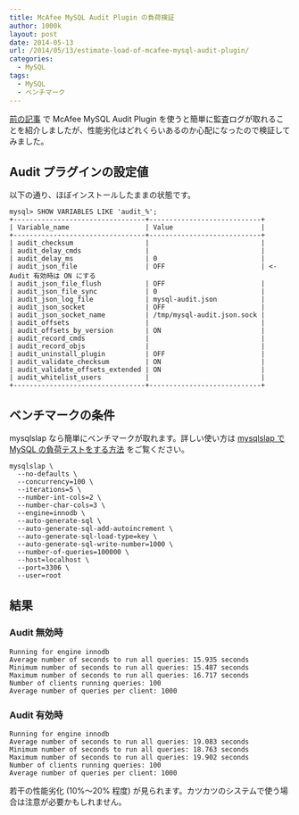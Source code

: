```yaml
---
title: McAfee MySQL Audit Plugin の負荷検証
author: 1000k
layout: post
date: 2014-05-13
url: /2014/05/13/estimate-load-of-mcafee-mysql-audit-plugin/
categories:
  - MySQL
tags:
  - MySQL
  - ベンチマーク
---
```

[前の記事](http://blog.1000k.net/?p=1837) で McAfee MySQL Audit Plugin を使うと簡単に監査ログが取れることを紹介しましたが、性能劣化はどれくらいあるのか心配になったので検証してみました。

<!--more-->

## Audit プラグインの設定値

以下の通り、ほぼインストールしたままの状態です。

```
mysql> SHOW VARIABLES LIKE 'audit_%';
+---------------------------------+----------------------------+
| Variable_name                   | Value                      |
+---------------------------------+----------------------------+
| audit_checksum                  |                            |
| audit_delay_cmds                |                            |
| audit_delay_ms                  | 0                          |
| audit_json_file                 | OFF                        | <- Audit 有効時は ON にする
| audit_json_file_flush           | OFF                        |
| audit_json_file_sync            | 0                          |
| audit_json_log_file             | mysql-audit.json           |
| audit_json_socket               | OFF                        |
| audit_json_socket_name          | /tmp/mysql-audit.json.sock |
| audit_offsets                   |                            |
| audit_offsets_by_version        | ON                         |
| audit_record_cmds               |                            |
| audit_record_objs               |                            |
| audit_uninstall_plugin          | OFF                        |
| audit_validate_checksum         | ON                         |
| audit_validate_offsets_extended | ON                         |
| audit_whitelist_users           |                            |
+---------------------------------+----------------------------+
```


## ベンチマークの条件

mysqlslap なら簡単にベンチマークが取れます。詳しい使い方は [mysqlslap で MySQL の負荷テストをする方法](http://blog.1000k.net/?p=1847) をご覧ください。

```
mysqlslap \
  --no-defaults \
  --concurrency=100 \
  --iterations=5 \
  --number-int-cols=2 \
  --number-char-cols=3 \
  --engine=innodb \
  --auto-generate-sql \
  --auto-generate-sql-add-autoincrement \
  --auto-generate-sql-load-type=key \
  --auto-generate-sql-write-number=1000 \
  --number-of-queries=100000 \
  --host=localhost \
  --port=3306 \
  --user=root
```


## 結果

### Audit 無効時

```
Running for engine innodb
Average number of seconds to run all queries: 15.935 seconds
Minimum number of seconds to run all queries: 15.487 seconds
Maximum number of seconds to run all queries: 16.717 seconds
Number of clients running queries: 100
Average number of queries per client: 1000
```


### Audit 有効時

```
Running for engine innodb
Average number of seconds to run all queries: 19.083 seconds
Minimum number of seconds to run all queries: 18.763 seconds
Maximum number of seconds to run all queries: 19.902 seconds
Number of clients running queries: 100
Average number of queries per client: 1000
```


若干の性能劣化 (10%～20% 程度) が見られます。カツカツのシステムで使う場合は注意が必要かもしれません。
